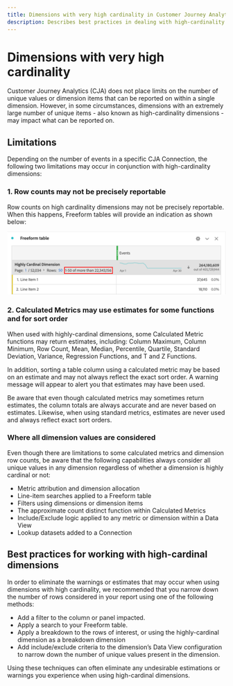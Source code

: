 ```yaml
---
title: Dimensions with very high cardinality in Customer Journey Analytics
description: Describes best practices in dealing with high-cardinality dimensions in Customer Journey Analytics
---
```


# Dimensions with very high cardinality

Customer Journey Analytics (CJA) does not place limits on the number of unique values or dimension items that can be reported on within a single dimension. However, in some circumstances, dimensions with an extremely large number of unique items - also known as high-cardinality dimensions - may impact what can be reported on. 

## Limitations

Depending on the number of events in a specific CJA Connection, the following two limitations may occur in conjunction with high-cardinality dimensions: 

### 1. Row counts may not be precisely reportable

Row counts on high cardinality dimensions may not be precisely reportable. When this happens, Freeform tables will provide an indication as shown below:

   ![](assets/high-cardinality.png)

### 2. Calculated Metrics may use estimates for some functions and for sort order

When used with highly-cardinal dimensions, some Calculated Metric functions may return estimates, including: Column Maximum, Column Minimum, Row Count, Mean, Median, Percentile, Quartile, Standard Deviation, Variance, Regression Functions, and T and Z Functions. 

In addition, sorting a table column using a calculated metric may be based on an estimate and may not always reflect the exact sort order. A warning message will appear to alert you that estimates may have been used.

Be aware that even though calculated metrics may sometimes return estimates, the column totals are always accurate and are never based on estimates. Likewise, when using standard metrics, estimates are never used and always reflect exact sort orders.

### Where all dimension values are considered

Even though there are limitations to some calculated metrics and dimension row counts, be aware that the following capabilities always consider all unique values in any dimension regardless of whether a dimension is highly cardinal or not:

* Metric attribution and dimension allocation
* Line-item searches applied to a Freeform table
* Filters using dimensions or dimension items
* The approximate count distinct function within Calculated Metrics
* Include/Exclude logic applied to any metric or dimension within a Data View
* Lookup datasets added to a Connection

## Best practices for working with high-cardinal dimensions

In order to eliminate the warnings or estimates that may occur when using dimensions with high cardinality, we recommended that you narrow down the number of rows considered in your report using one of the following methods:

* Add a filter to the column or panel impacted.
* Apply a search to your Freeform table.
* Apply a breakdown to the rows of interest, or using the highly-cardinal dimension as a breakdown dimension
* Add include/exclude criteria to the dimension’s Data View configuration to narrow down the number of unique values present in the dimension.

Using these techniques can often eliminate any undesirable estimations or warnings you experience when using high-cardinal dimensions.
